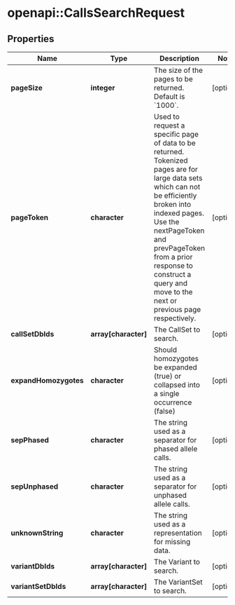 # openapi::CallsSearchRequest

## Properties
Name | Type | Description | Notes
------------ | ------------- | ------------- | -------------
**pageSize** | **integer** | The size of the pages to be returned. Default is &#x60;1000&#x60;. | [optional] 
**pageToken** | **character** | Used to request a specific page of data to be returned.  Tokenized pages are for large data sets which can not be efficiently broken into indexed pages. Use the nextPageToken and prevPageToken from a prior response to construct a query and move to the next or previous page respectively.  | [optional] 
**callSetDbIds** | **array[character]** | The CallSet to search. | [optional] 
**expandHomozygotes** | **character** | Should homozygotes be expanded (true) or collapsed into a single occurrence (false) | [optional] 
**sepPhased** | **character** | The string used as a separator for phased allele calls. | [optional] 
**sepUnphased** | **character** | The string used as a separator for unphased allele calls. | [optional] 
**unknownString** | **character** | The string used as a representation for missing data. | [optional] 
**variantDbIds** | **array[character]** | The Variant to search. | [optional] 
**variantSetDbIds** | **array[character]** | The VariantSet to search. | [optional] 


